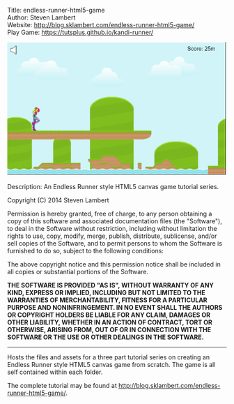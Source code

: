 Title: endless-runner-html5-game<br>
Author: Steven Lambert<br>
Website: http://blog.sklambert.com/endless-runner-html5-game/<br>
Play Game: https://tutsplus.github.io/kandi-runner/<br>

[![endless-runner](https://raw.githubusercontent.com/ashishsiot/endless-runner-html5-game/master/game.PNG)](https://tutsplus.github.io/kandi-runner/)

Description: An Endless Runner style HTML5 canvas game tutorial series.</br>

Copyright (C) 2014 Steven Lambert

Permission is hereby granted, free of charge, to any person obtaining a copy of this software and associated documentation files (the "Software"), to deal in the Software without restriction, including without limitation the rights to use, copy, modify, merge, publish, distribute, sublicense, and/or sell copies of the Software, and to permit persons to whom the Software is furnished to do so, subject to the following conditions:

The above copyright notice and this permission notice shall be included in all copies or substantial portions of the Software.

**THE SOFTWARE IS PROVIDED "AS IS", WITHOUT WARRANTY OF ANY KIND, EXPRESS OR IMPLIED, INCLUDING BUT NOT LIMITED TO THE WARRANTIES OF MERCHANTABILITY, FITNESS FOR A PARTICULAR PURPOSE AND NONINFRINGEMENT. IN NO EVENT SHALL THE AUTHORS OR COPYRIGHT HOLDERS BE LIABLE FOR ANY CLAIM, DAMAGES OR OTHER LIABILITY, WHETHER IN AN ACTION OF CONTRACT, TORT OR OTHERWISE, ARISING FROM, OUT OF OR IN CONNECTION WITH THE SOFTWARE OR THE USE OR OTHER DEALINGS IN THE SOFTWARE.**
- - -
Hosts the files and assets for a three part tutorial series on creating an Endless Runner style HTML5 canvas game from scratch. The game is all self contained within each folder.

The complete tutorial may be found at http://blog.sklambert.com/endless-runner-html5-game/.
